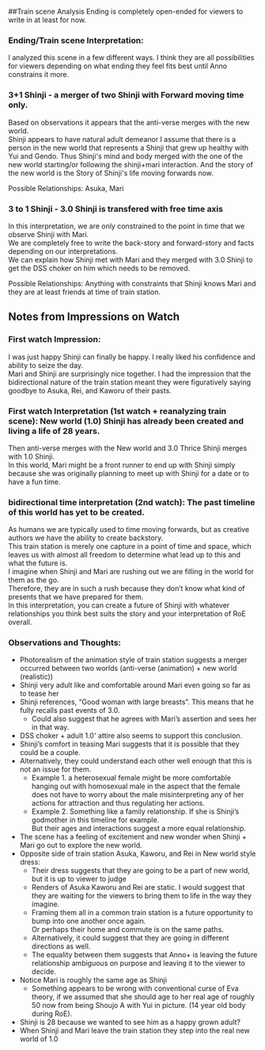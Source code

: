 ##Train scene Analysis 
Ending is completely open-ended for viewers to write in at least for now.

### Ending/Train scene Interpretation:
I analyzed this scene in a few different ways.  I think they are all possibilities for viewers depending 
on what ending they feel fits best until Anno constrains it more.

### 3+1 Shinji - a merger of two Shinji with Forward moving time only.
Based on observations it appears that the anti-verse merges with the new world.  
Shinji appears to have natural adult demeanor
I assume that there is a person in the new world that represents a Shinji that grew up healthy with Yui and Gendo.
Thus Shinji's mind and body merged with the one of the new world starting/or following the shinji+mari interaction.
And the story of the new world is the Story of Shinji's life moving forwards now.

Possible Relationships: Asuka, Mari

### 3 to 1 Shinji - 3.0 Shinji is transfered with free time axis 
In this interpretation, we are only constrained to the point in time that we observe Shinji with Mari.  
We are completely free to 
write the back-story and forward-story and facts depending on our interpretations.  
We can explain how Shinji met with Mari and they merged with 3.0 Shinji to get the DSS choker on him which needs to be removed.

Possible Relationships:  Anything with constraints that Shinji knows Mari and they are at least friends at time of train station.

## Notes from Impressions on Watch
### First watch Impression:
I was just happy Shinji can finally be happy.  I really liked his confidence and ability to seize the day.  
Mari and Shinji are surprisingly nice together.  I had the impression that the bidirectional nature of the 
train station meant they were figuratively saying goodbye to Asuka, Rei, and Kaworu of their pasts. 

### First watch Interpretation (1st watch + reanalyzing train scene): New world (1.0) Shinji has already been created and living a life of 28 years.  
Then anti-verse merges with the New world and 3.0 Thrice Shinji merges with 1.0 Shinji.  
In this world, Mari might be a front runner to end up with Shinji simply because she was originally planning to 
meet up with Shinji for a date or to have a fun time.

### bidirectional time interpretation (2nd watch):  The past timeline of this world has yet to be created.  
As humans we are typically used to time moving forwards, but as creative authors we have the ability to create backstory.  
This train station is merely one capture in a point of time and space, which leaves us with almost all freedom to determine what lead up to this and what the future is.  
I imagine when Shinji and Mari are rushing out we are filling in the world for them as the go.  
Therefore, they are in such a rush because they don’t know what kind of presents that we have prepared for them.  
In this interpretation, you can create a future of Shinji with whatever relationships you think best suits the story and your interpretation of RoE overall.


### Observations and Thoughts:
*	Photorealism of the animation style of train station suggests a merger occurred between two worlds (anti-verse (animation) + new world (realistic))
*	Shinji very adult like and comfortable around Mari even going so far as to tease her
*	Shinji references, “Good woman with large breasts”.  This means that he fully recalls past events of 3.0.
	*	Could also suggest that he agrees with Mari’s assertion and sees her in that way.
*	DSS choker + adult 1.0' attire also seems to support this conclusion.
*	Shinji’s comfort in teasing Mari suggests that it is possible that they could be a couple.
*	Alternatively, they could understand each other well enough that this is not an issue for them.
	*	Example 1. a heterosexual female might be more comfortable hanging out with homosexual male in the aspect that the female does not have to worry about the male misinterpreting any of her actions for attraction and thus regulating her actions.
	*	Example 2. Something like a family relationship.  If she is Shinji’s godmother in this timeline for example.  
But their ages and interactions suggest a more equal relationship.
*	The scene has a feeling of excitement and new wonder when Shinji + Mari go out to explore the new world.
*	Opposite side of train station Asuka, Kaworu, and Rei in New world style dress:
	*	Their dress suggests that they are going to be a part of new world, but it is up to viewer to judge
	*	Renders of Asuka Kaworu and Rei are static.  I would suggest that they are waiting for the viewers to bring them to life in the way they imagine.		
	*	Framing them all in a common train station is a future opportunity to bump into one another once again.  
Or perhaps their home and commute is on the same paths.
	*	Alternatively, it could suggest that they are going in different directions as well.
	*	The equality between them suggests that Anno+ is leaving the future relationship ambiguous on purpose and leaving it to the viewer to decide.
*	Notice Mari is roughly the same age as Shinji
	*	Something appears to be wrong with conventional curse of Eva theory, if we assumed that she should age to her real age of roughly 50 now from being Shoujo A with Yui in picture. (14 year old body during RoE). 
*	Shinji is 28 because we wanted to see him as a happy grown adult?
*	When Shinji and Mari leave the train station they step into the real new world of 1.0